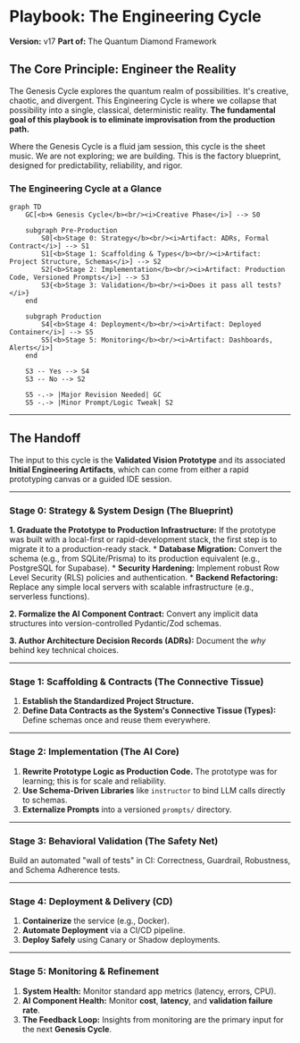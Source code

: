# Playbook: The Engineering Cycle
**Version:** v17
**Part of:** The Quantum Diamond Framework

## The Core Principle: Engineer the Reality

The Genesis Cycle explores the quantum realm of possibilities. It's creative, chaotic, and divergent. This Engineering Cycle is where we collapse that possibility into a single, classical, deterministic reality. **The fundamental goal of this playbook is to eliminate improvisation from the production path.**

Where the Genesis Cycle is a fluid jam session, this cycle is the sheet music. We are not exploring; we are building. This is the factory blueprint, designed for predictability, reliability, and rigor.

### The Engineering Cycle at a Glance

```mermaid
graph TD
    GC[<b>🌀 Genesis Cycle</b><br/><i>Creative Phase</i>] --> S0

    subgraph Pre-Production
        S0[<b>Stage 0: Strategy</b><br/><i>Artifact: ADRs, Formal Contract</i>] --> S1
        S1[<b>Stage 1: Scaffolding & Types</b><br/><i>Artifact: Project Structure, Schemas</i>] --> S2
        S2[<b>Stage 2: Implementation</b><br/><i>Artifact: Production Code, Versioned Prompts</i>] --> S3
        S3{<b>Stage 3: Validation</b><br/><i>Does it pass all tests?</i>}
    end

    subgraph Production
        S4[<b>Stage 4: Deployment</b><br/><i>Artifact: Deployed Container</i>] --> S5
        S5[<b>Stage 5: Monitoring</b><br/><i>Artifact: Dashboards, Alerts</i>]
    end

    S3 -- Yes --> S4
    S3 -- No --> S2

    S5 -.-> |Major Revision Needed| GC
    S5 -.-> |Minor Prompt/Logic Tweak| S2
```

---
## The Handoff

The input to this cycle is the **Validated Vision Prototype** and its associated **Initial Engineering Artifacts**, which can come from either a rapid prototyping canvas or a guided IDE session.

---
### Stage 0: Strategy & System Design (The Blueprint)

**1. Graduate the Prototype to Production Infrastructure:** If the prototype was built with a local-first or rapid-development stack, the first step is to migrate it to a production-ready stack.
    *   **Database Migration:** Convert the schema (e.g., from SQLite/Prisma) to its production equivalent (e.g., PostgreSQL for Supabase).
    *   **Security Hardening:** Implement robust Row Level Security (RLS) policies and authentication.
    *   **Backend Refactoring:** Replace any simple local servers with scalable infrastructure (e.g., serverless functions).

**2. Formalize the AI Component Contract:** Convert any implicit data structures into version-controlled Pydantic/Zod schemas.

**3. Author Architecture Decision Records (ADRs):** Document the *why* behind key technical choices.

---
### Stage 1: Scaffolding & Contracts (The Connective Tissue)
1.  **Establish the Standardized Project Structure.**
2.  **Define Data Contracts as the System's Connective Tissue (Types):** Define schemas once and reuse them everywhere.

---
### Stage 2: Implementation (The AI Core)
1.  **Rewrite Prototype Logic as Production Code.** The prototype was for learning; this is for scale and reliability.
2.  **Use Schema-Driven Libraries** like `instructor` to bind LLM calls directly to schemas.
3.  **Externalize Prompts** into a versioned `prompts/` directory.

---
### Stage 3: Behavioral Validation (The Safety Net)
Build an automated "wall of tests" in CI: Correctness, Guardrail, Robustness, and Schema Adherence tests.

---
### Stage 4: Deployment & Delivery (CD)
1.  **Containerize** the service (e.g., Docker).
2.  **Automate Deployment** via a CI/CD pipeline.
3.  **Deploy Safely** using Canary or Shadow deployments.

---
### Stage 5: Monitoring & Refinement
1.  **System Health:** Monitor standard app metrics (latency, errors, CPU).
2.  **AI Component Health:** Monitor **cost**, **latency**, and **validation failure rate**.
3.  **The Feedback Loop:** Insights from monitoring are the primary input for the next **Genesis Cycle**.